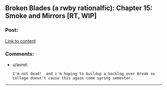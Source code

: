 ## Broken Blades (a rwby rationalfic): Chapter 15: Smoke and Mirrors [RT, WIP]

### Post:

[Link to content](https://www.fanfiction.net/s/12466638/16/Broken-Blades)

### Comments:

- u/avret:
  ```
  I'm not dead!  and i'm hoping to buildup a backlog over break so college doesn't cause this again come spring semester.
  ```

---

